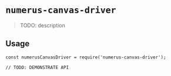 # `numerus-canvas-driver`

> TODO: description

## Usage

```
const numerusCanvasDriver = require('numerus-canvas-driver');

// TODO: DEMONSTRATE API
```
